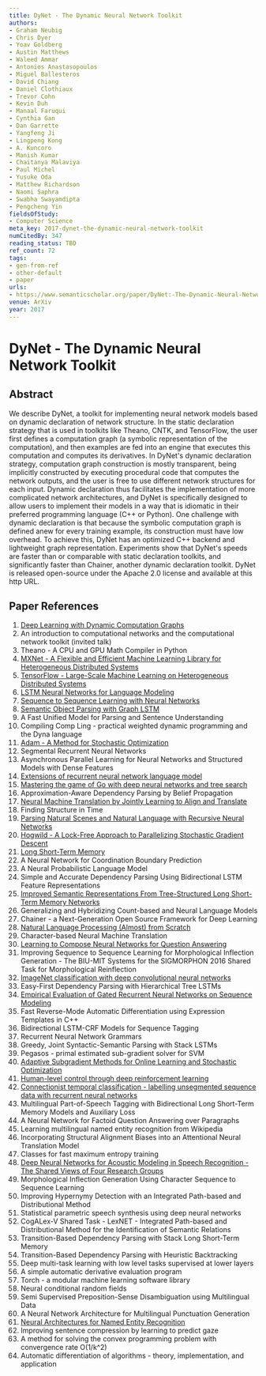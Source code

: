 ```yaml
---
title: DyNet - The Dynamic Neural Network Toolkit
authors:
- Graham Neubig
- Chris Dyer
- Yoav Goldberg
- Austin Matthews
- Waleed Ammar
- Antonios Anastasopoulos
- Miguel Ballesteros
- David Chiang
- Daniel Clothiaux
- Trevor Cohn
- Kevin Duh
- Manaal Faruqui
- Cynthia Gan
- Dan Garrette
- Yangfeng Ji
- Lingpeng Kong
- A. Kuncoro
- Manish Kumar
- Chaitanya Malaviya
- Paul Michel
- Yusuke Oda
- Matthew Richardson
- Naomi Saphra
- Swabha Swayamdipta
- Pengcheng Yin
fieldsOfStudy:
- Computer Science
meta_key: 2017-dynet-the-dynamic-neural-network-toolkit
numCitedBy: 347
reading_status: TBD
ref_count: 72
tags:
- gen-from-ref
- other-default
- paper
urls:
- https://www.semanticscholar.org/paper/DyNet:-The-Dynamic-Neural-Network-Toolkit-Neubig-Dyer/480d545ac4a4ffff5b1bc291c2de613192e35d91?sort=total-citations
venue: ArXiv
year: 2017
---
```


# DyNet - The Dynamic Neural Network Toolkit

## Abstract

We describe DyNet, a toolkit for implementing neural network models based on dynamic declaration of network structure. In the static declaration strategy that is used in toolkits like Theano, CNTK, and TensorFlow, the user first defines a computation graph (a symbolic representation of the computation), and then examples are fed into an engine that executes this computation and computes its derivatives. In DyNet's dynamic declaration strategy, computation graph construction is mostly transparent, being implicitly constructed by executing procedural code that computes the network outputs, and the user is free to use different network structures for each input. Dynamic declaration thus facilitates the implementation of more complicated network architectures, and DyNet is specifically designed to allow users to implement their models in a way that is idiomatic in their preferred programming language (C++ or Python). One challenge with dynamic declaration is that because the symbolic computation graph is defined anew for every training example, its construction must have low overhead. To achieve this, DyNet has an optimized C++ backend and lightweight graph representation. Experiments show that DyNet's speeds are faster than or comparable with static declaration toolkits, and significantly faster than Chainer, another dynamic declaration toolkit. DyNet is released open-source under the Apache 2.0 license and available at this http URL.

## Paper References

1. [Deep Learning with Dynamic Computation Graphs](2017-deep-learning-with-dynamic-computation-graphs.md)
2. An introduction to computational networks and the computational network toolkit (invited talk)
3. Theano - A CPU and GPU Math Compiler in Python
4. [MXNet - A Flexible and Efficient Machine Learning Library for Heterogeneous Distributed Systems](2015-mxnet.md)
5. [TensorFlow - Large-Scale Machine Learning on Heterogeneous Distributed Systems](2016-tensorflow-large-scale-machine-learning-on-heterogeneous-distributed-systems.md)
6. [LSTM Neural Networks for Language Modeling](2012-lstm-neural-networks-for-language-modeling.md)
7. [Sequence to Sequence Learning with Neural Networks](2014-sequence-to-sequence-learning-with-neural-networks.md)
8. [Semantic Object Parsing with Graph LSTM](2016-semantic-object-parsing-with-graph-lstm.md)
9. A Fast Unified Model for Parsing and Sentence Understanding
10. Compiling Comp Ling - practical weighted dynamic programming and the Dyna language
11. [Adam - A Method for Stochastic Optimization](2015-adam-a-method-for-stochastic-optimization.md)
12. Segmental Recurrent Neural Networks
13. Asynchronous Parallel Learning for Neural Networks and Structured Models with Dense Features
14. [Extensions of recurrent neural network language model](2011-extensions-of-recurrent-neural-network-language-model.md)
15. [Mastering the game of Go with deep neural networks and tree search](2016-mastering-the-game-of-go-with-deep-neural-networks-and-tree-search.md)
16. Approximation-Aware Dependency Parsing by Belief Propagation
17. [Neural Machine Translation by Jointly Learning to Align and Translate](2015-neural-machine-translation-by-jointly-learning-to-align-and-translate.md)
18. Finding Structure in Time
19. [Parsing Natural Scenes and Natural Language with Recursive Neural Networks](2011-parsing-natural-scenes-and-natural-language-with-recursive-neural-networks.md)
20. [Hogwild - A Lock-Free Approach to Parallelizing Stochastic Gradient Descent](2011-hogwild-a-lock-free-approach-to-parallelizing-stochastic-gradient-descent.md)
21. [Long Short-Term Memory](1997-long-short-term-memory.md)
22. A Neural Network for Coordination Boundary Prediction
23. A Neural Probabilistic Language Model
24. Simple and Accurate Dependency Parsing Using Bidirectional LSTM Feature Representations
25. [Improved Semantic Representations From Tree-Structured Long Short-Term Memory Networks](2015-improved-semantic-representations-from-tree-structured-long-short-term-memory-networks.md)
26. Generalizing and Hybridizing Count-based and Neural Language Models
27. Chainer - a Next-Generation Open Source Framework for Deep Learning
28. [Natural Language Processing (Almost) from Scratch](2011-natural-language-processing-almost-from-scratch.md)
29. Character-based Neural Machine Translation
30. [Learning to Compose Neural Networks for Question Answering](2016-learning-to-compose-neural-networks-for-question-answering.md)
31. Improving Sequence to Sequence Learning for Morphological Inflection Generation - The BIU-MIT Systems for the SIGMORPHON 2016 Shared Task for Morphological Reinflection
32. [ImageNet classification with deep convolutional neural networks](2012-imagenet-classification-with-deep-convolutional-neural-networks.md)
33. Easy-First Dependency Parsing with Hierarchical Tree LSTMs
34. [Empirical Evaluation of Gated Recurrent Neural Networks on Sequence Modeling](2014-empirical-evaluation-of-gated-recurrent-neural-networks-on-sequence-modeling.md)
35. Fast Reverse-Mode Automatic Differentiation using Expression Templates in C++
36. Bidirectional LSTM-CRF Models for Sequence Tagging
37. Recurrent Neural Network Grammars
38. Greedy, Joint Syntactic-Semantic Parsing with Stack LSTMs
39. Pegasos - primal estimated sub-gradient solver for SVM
40. [Adaptive Subgradient Methods for Online Learning and Stochastic Optimization](2010-adaptive-subgradient-methods-for-online-learning-and-stochastic-optimization.md)
41. [Human-level control through deep reinforcement learning](2015-human-level-control-through-deep-reinforcement-learning.md)
42. [Connectionist temporal classification - labelling unsegmented sequence data with recurrent neural networks](2006-connectionist-temporal-classification-labelling-unsegmented-sequence-data-with-recurrent-neural-networks.md)
43. Multilingual Part-of-Speech Tagging with Bidirectional Long Short-Term Memory Models and Auxiliary Loss
44. A Neural Network for Factoid Question Answering over Paragraphs
45. Learning multilingual named entity recognition from Wikipedia
46. Incorporating Structural Alignment Biases into an Attentional Neural Translation Model
47. Classes for fast maximum entropy training
48. [Deep Neural Networks for Acoustic Modeling in Speech Recognition - The Shared Views of Four Research Groups](2012-deep-neural-networks-for-acoustic-modeling-in-speech-recognition-the-shared-views-of-four-research-groups.md)
49. Morphological Inflection Generation Using Character Sequence to Sequence Learning
50. Improving Hypernymy Detection with an Integrated Path-based and Distributional Method
51. Statistical parametric speech synthesis using deep neural networks
52. CogALex-V Shared Task - LexNET - Integrated Path-based and Distributional Method for the Identification of Semantic Relations
53. Transition-Based Dependency Parsing with Stack Long Short-Term Memory
54. Transition-Based Dependency Parsing with Heuristic Backtracking
55. Deep multi-task learning with low level tasks supervised at lower layers
56. A simple automatic derivative evaluation program
57. Torch - a modular machine learning software library
58. Neural conditional random fields
59. Semi Supervised Preposition-Sense Disambiguation using Multilingual Data
60. A Neural Network Architecture for Multilingual Punctuation Generation
61. [Neural Architectures for Named Entity Recognition](2016-neural-architectures-for-named-entity-recognition.md)
62. Improving sentence compression by learning to predict gaze
63. A method for solving the convex programming problem with convergence rate O(1/k^2)
64. Automatic differentiation of algorithms - theory, implementation, and application
